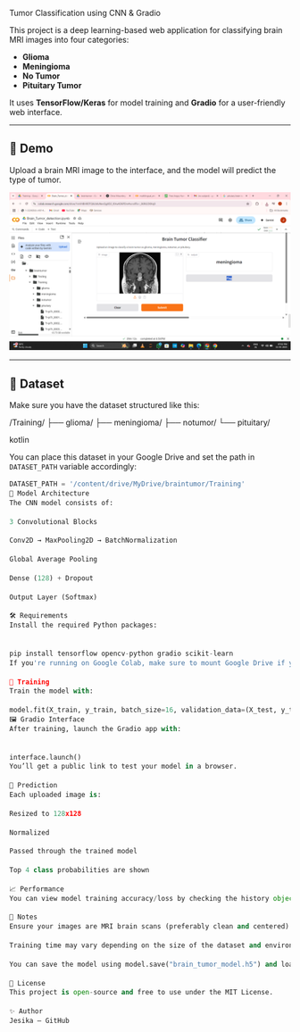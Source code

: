 Tumor Classification using CNN & Gradio

This project is a deep learning-based web application for classifying brain MRI images into four categories:
- **Glioma**
- **Meningioma**
- **No Tumor**
- **Pituitary Tumor**

It uses **TensorFlow/Keras** for model training and **Gradio** for a user-friendly web interface.

---

## 🚀 Demo
Upload a brain MRI image to the interface, and the model will predict the type of tumor.

![Demo Screenshot](https://github.com/121013jesi/Brain_Tumor_classification_detection/blob/main/demo_screenshort.png) <!-- Optional: Add screenshot if available -->

---

## 📂 Dataset

Make sure you have the dataset structured like this:

/Training/
├── glioma/
├── meningioma/
├── notumor/
└── pituitary/

kotlin


You can place this dataset in your Google Drive and set the path in `DATASET_PATH` variable accordingly:
```python
DATASET_PATH = '/content/drive/MyDrive/braintumor/Training'
🧠 Model Architecture
The CNN model consists of:

3 Convolutional Blocks

Conv2D → MaxPooling2D → BatchNormalization

Global Average Pooling

Dense (128) + Dropout

Output Layer (Softmax)

🛠 Requirements
Install the required Python packages:


pip install tensorflow opencv-python gradio scikit-learn
If you're running on Google Colab, make sure to mount Google Drive if your dataset is stored there.

🧪 Training
Train the model with:

model.fit(X_train, y_train, batch_size=16, validation_data=(X_test, y_test), epochs=10)
🖼 Gradio Interface
After training, launch the Gradio app with:


interface.launch()
You’ll get a public link to test your model in a browser.

🔮 Prediction
Each uploaded image is:

Resized to 128x128

Normalized

Passed through the trained model

Top 4 class probabilities are shown

📈 Performance
You can view model training accuracy/loss by checking the history object returned by model.fit().

📌 Notes
Ensure your images are MRI brain scans (preferably clean and centered).

Training time may vary depending on the size of the dataset and environment (GPU recommended).

You can save the model using model.save("brain_tumor_model.h5") and load it later for inference.

📃 License
This project is open-source and free to use under the MIT License.

✨ Author
Jesika – GitHub


